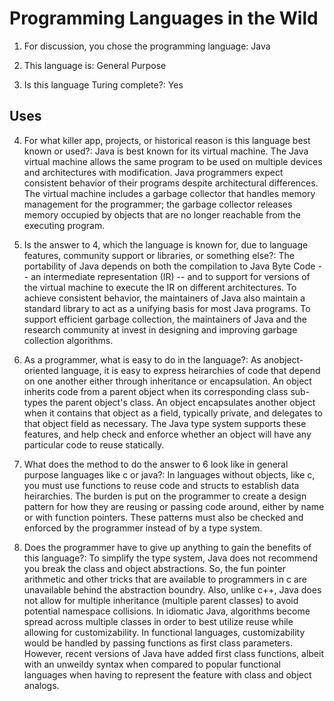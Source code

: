 # Programming Languages in the Wild
1) For discussion, you chose the programming language: Java 

2) This language is: General Purpose

3) Is this language Turing complete?:  Yes

## Uses 
4) For what killer app, projects, or historical reason is this language best known or used?: 
Java is best known for its virtual machine. 
The Java virtual machine allows the same program to be used on multiple devices
and architectures with modification. 
Java programmers expect consistent behavior of their programs despite architectural differences. 
The virtual machine includes a garbage collector that handles memory management for the programmer;
the garbage collector releases memory occupied by objects that are no longer reachable from the executing program.

5) Is the answer to 4, which the language is known for, due to language features, community support or libraries, or something else?:
The portability of Java depends on both the compilation to Java Byte Code -- an intermediate representation (IR) -- and to support for versions of the virtual machine to execute the IR on different architectures. To achieve consistent behavior, the maintainers of Java also maintain a standard library to act as a unifying basis for most Java programs. To support efficient garbage collection, the maintainers of Java and the research community at invest in designing and improving garbage collection algorithms.

6) As a programmer, what is easy to do in the language?:
As anobject-oriented language, it is easy to express heirarchies of code that depend on one another either through inheritance or encapsulation. An object inherits code from a parent object when its corresponding class sub-types the parent object's class.
An object encapsulates another object when it contains that object as a field, typically private, and delegates to that object field as necessary. The Java type system supports these features, and help check and enforce whether an object will have any particular code to reuse statically.   

7) What does the method to do the answer to 6 look like in general purpose languages like c or java?:
In languages without objects, like c, you must use functions to reuse code and structs to establish data heirarchies. 
The burden is put on the programmer to create a design pattern for how they are reusing or passing code around, either by name
or with function pointers. 
These patterns must also be checked and enforced by the programmer instead of by a type system.


8) Does the programmer have to give up anything to gain the benefits of this language?:
To simplify the type system, Java does not recommend you break the class and object abstractions. 
So, the fun pointer arithmetic and other tricks that are available to programmers in c are unavailable behind the abstraction boundry. Also, unlike c++, Java does not allow for multiple inheritance (multiple parent classes) to avoid potential namespace collisions.
In idiomatic Java, algorithms become spread across multiple classes in order to best utilize reuse while allowing for customizability. In functional languages, customizability would be handled by passing functions as first class parameters. However, recent versions of Java have added first class functions, albeit with an unweildy syntax when compared to popular functional languages when having to represent the feature with class and object analogs. 
 
